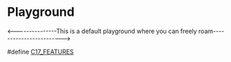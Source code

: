 # Playground


<---------------This is a default playground where you can freely roam------------------------> 

#define [C17_FEATURES](https://github.com/N2K-Stack/Playground/tree/master/C17)

